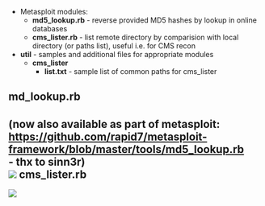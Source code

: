 + Metasploit modules:<br/>
  + <b>md5_lookup.rb</b> - reverse provided MD5 hashes by lookup in online databases
  + <b>cms_lister.rb</b> - list remote directory by comparision with local directory (or paths list), useful i.e. for CMS recon<br/>
+ <b>util</b> - samples and additional files for appropriate modules
  + <b>cms_lister</b> 
    + <b>list.txt</b>  - sample list of common paths for cms_lister

md_lookup.rb
-
(now also available as part of metasploit: <br/>
https://github.com/rapid7/metasploit-framework/blob/master/tools/md5_lookup.rb <br/>- thx to sinn3r)<br/>
![](https://pbs.twimg.com/media/B4xl9HQIUAAfwr0.png)
cms_lister.rb
-
![](https://pbs.twimg.com/media/B5EX6GOIAAA9WwZ.png)
